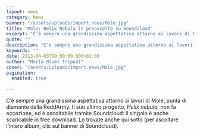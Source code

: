 ```yaml
---
layout: news
category: News
banner: "/assets/uploads/import.news/Mole.jpg"
title: "Mole: Helix Nebula in preascolto su Soundcloud"
excerpt: "C’è sempre una grandissima aspettativa attorno ai lavori di Mole, punta di diamante della ReddArmy. Il suo ultimo progetto, Helix nebula, non fa eccezione, ed è ascoltabile tramite Soundcloud: il singolo è anche scaricabile in free download. Lo trovate anche qui sotto (per ascoltare l’intero album, clic sul banner di Soundcloud)"
quote: ""
description: "C’è sempre una grandissima aspettativa attorno ai lavori di Mole, punta di diamante della ReddArmy. Il suo ultimo progetto, Helix nebula, non fa eccezione, ed è ascoltabile tramite Soundcloud: il singolo è anche scaricabile in free download. Lo trovate anche qui sotto (per ascoltare l’intero album, clic sul banner di Soundcloud)"
keywords: ""
date: 2013-04-03T00:00:00.000+01:00
author: "Marta Blumi Tripodi"
cover: "/assets/uploads/import.news/Mole.jpg"
pagination:
  enabled: true

---
```


C’è sempre una grandissima aspettativa attorno ai lavori di Mole, punta di diamante della ReddArmy. Il suo ultimo progetto, _Helix nebula_, non fa eccezione, ed è ascoltabile tramite Soundcloud: il singolo è anche scaricabile in free download. Lo trovate anche qui sotto (per ascoltare l’intero album, clic sul banner di Soundcloud).  
